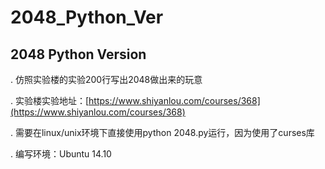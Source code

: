 # 2048_Python_Ver

## 2048 Python Version

. 仿照实验楼的实验200行写出2048做出来的玩意

. 实验楼实验地址：[https://www.shiyanlou.com/courses/368](https://www.shiyanlou.com/courses/368)

. 需要在linux/unix环境下直接使用python 2048.py运行，因为使用了curses库

. 编写环境：Ubuntu 14.10



